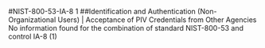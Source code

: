 #NIST-800-53-IA-8 1
##Identification and Authentication (Non-Organizational Users) | Acceptance of PIV Credentials from Other Agencies
No information found for the combination of standard NIST-800-53 and control IA-8 (1)

